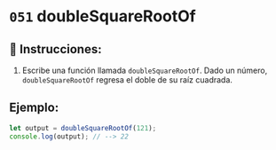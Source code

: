# `051` doubleSquareRootOf

## 📝 Instrucciones:

1. Escribe una función llamada `doubleSquareRootOf`. Dado un número, `doubleSquareRootOf` regresa el doble de su raíz cuadrada.

## Ejemplo:

```Javascript
let output = doubleSquareRootOf(121);
console.log(output); // --> 22
```